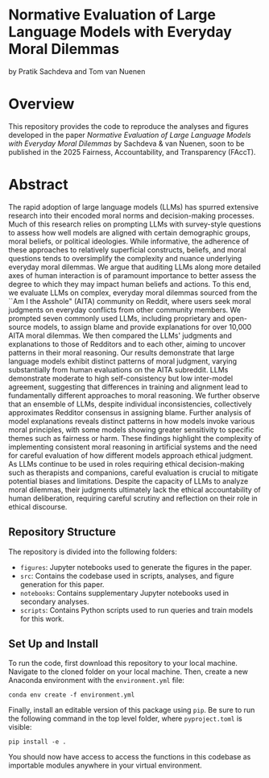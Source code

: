 # Normative Evaluation of Large Language Models with Everyday Moral Dilemmas
by Pratik Sachdeva and Tom van Nuenen

# Overview
This repository provides the code to reproduce the analyses and figures
developed in the paper *Normative Evaluation of Large Language Models with Everyday Moral Dilemmas*
by Sachdeva & van Nuenen, soon to be published in the 2025 Fairness, Accountability, and Transparency (FAccT).

# Abstract

The rapid adoption of large language models (LLMs) has spurred extensive research into their encoded moral norms and decision-making processes. Much of this research relies on prompting LLMs with survey-style questions to assess how well models are aligned with certain demographic groups, moral beliefs, or political ideologies. While informative, the adherence of these approaches to relatively superficial constructs, beliefs, and moral questions tends to oversimplify the complexity and nuance underlying everyday moral dilemmas. We argue that auditing LLMs along more detailed axes of human interaction is of paramount importance to better assess the degree to which they may impact human beliefs and actions. To this end, we evaluate LLMs on complex, everyday moral dilemmas sourced from the ``Am I the Asshole" (AITA) community on Reddit, where users seek moral judgments on everyday conflicts from other community members. We prompted seven commonly used LLMs, including proprietary and open-source models, to assign blame and provide explanations for over 10,000 AITA moral dilemmas. We then compared the LLMs' judgments and explanations to those of Redditors and to each other, aiming to uncover patterns in their moral reasoning. Our results demonstrate that large language models exhibit distinct patterns of moral judgment, varying substantially from human evaluations on the AITA subreddit. LLMs demonstrate moderate to high self-consistency but low inter-model agreement, suggesting that differences in training and alignment lead to fundamentally different approaches to moral reasoning. We further observe that an ensemble of LLMs, despite individual inconsistencies, collectively approximates Redditor consensus in assigning blame. Further analysis of model explanations reveals distinct patterns in how models invoke various moral principles, with some models showing greater sensitivity to specific themes such as fairness or harm. These findings highlight the complexity of implementing consistent moral reasoning in artificial systems and the need for careful evaluation of how different models approach ethical judgment. As LLMs continue to be used in roles requiring ethical decision-making such as therapists and companions, careful evaluation is crucial to mitigate potential biases and limitations. Despite the capacity of LLMs to analyze moral dilemmas, their judgments ultimately lack the ethical accountability of human deliberation, requiring careful scrutiny and reflection on their role in ethical discourse.

## Repository Structure

The repository is divided into the following folders:

* `figures`: Jupyter notebooks used to generate the figures in the paper.
* `src`: Contains the codebase used in scripts, analyses, and figure
  generation for this paper.
* `notebooks`: Contains supplementary Jupyter notebooks used in secondary
  analyses.
* `scripts`: Contains Python scripts used to run queries and train models for this work.

## Set Up and Install

To run the code, first download this repository to your local machine. Navigate to the cloned folder on your local machine. Then, create a new Anaconda
environment with the `environment.yml` file:

```
conda env create -f environment.yml
```

Finally, install an editable version of this package using `pip`. Be sure to run
the following command in the top level folder, where `pyproject.toml` is visible:

```
pip install -e .
```

You should now have access to access the functions in this codebase as importable modules
anywhere in your virtual environment.